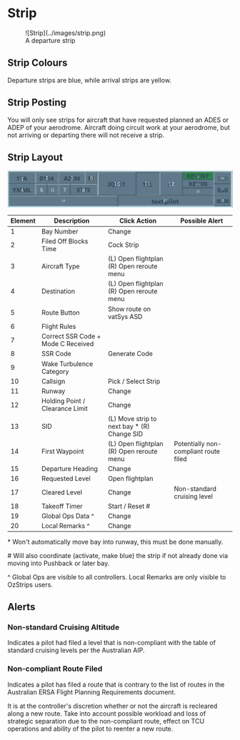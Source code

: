 # Strip
<figure markdown="span">
  ![Strip](../images/strip.png)
  <figcaption>A departure strip</figcaption>
</figure>

## Strip Colours
Departure strips are blue, while arrival strips are yellow.

## Strip Posting
You will only see strips for aircraft that have requested planned an ADES or ADEP of your aerodrome. Aircraft doing circuit work at your aerodrome, but not arriving or departing there will not receive a strip.

## Strip Layout
![Strip Reference](../images/strip_reference.png)

| Element | Description | Click Action | Possible Alert |
|---------|-------------|--------------|----------------|
| 1 | Bay Number | Change |
| 2 | Filed Off Blocks Time | Cock Strip |
| 3 | Aircraft Type | (L) Open flightplan (R) Open reroute menu |
| 4 | Destination | (L) Open flightplan (R) Open reroute menu |
| 5 | Route Button | Show route on vatSys ASD |
| 6 | Flight Rules | |
| 7 | Correct SSR Code + Mode C Received | |
| 8 | SSR Code | Generate Code |
| 9 | Wake Turbulence Category | |
| 10 | Callsign | Pick / Select Strip |
| 11| Runway | Change |
| 12 | Holding Point / Clearance Limit | Change |
| 13 | SID | (L) Move strip to next bay \* (R) Change SID |
| 14 | First Waypoint | (L) Open flightplan (R) Open reroute menu | Potentially non-compliant route filed |
| 15 | Departure Heading | Change |
| 16 | Requested Level | Open flightplan |
| 17 | Cleared Level | Change | Non-standard cruising level |
| 18 | Takeoff Timer | Start / Reset # |
| 19 | Global Ops Data ^ | Change |
| 20 | Local Remarks ^ | Change |

\* Won't automatically move bay into runway, this must be done manually.

\# Will also coordinate (activate, make blue) the strip if not already done via moving into Pushback or later bay.

^ Global Ops are visible to all controllers. Local Remarks are only visible to OzStrips users.

## Alerts
### Non-standard Cruising Altitude
Indicates a pilot had filed a level that is non-compliant with the table of standard cruising levels per the Australian AIP.
### Non-compliant Route Filed
Indicates a pilot has filed a route that is contrary to the list of routes in the Australian ERSA Flight Planning Requirements document.

It is at the controller's discretion whether or not the aircraft is recleared along a new route. Take into account possible workload and loss of strategic separation due to the non-compliant route, effect on TCU operations and ability of the pilot to reenter a new route.